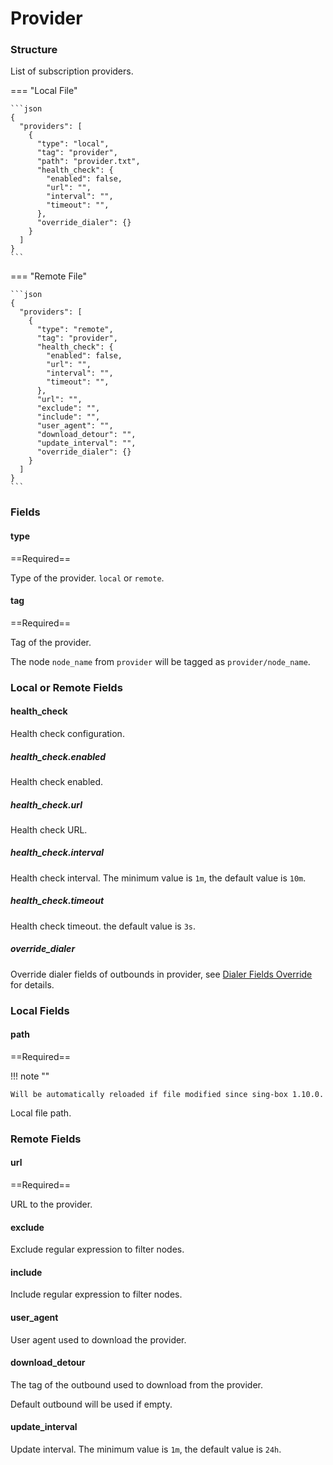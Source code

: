 # Provider

### Structure

List of subscription providers.

=== "Local File"

    ```json
    {
      "providers": [
        {
          "type": "local",
          "tag": "provider",
          "path": "provider.txt",
          "health_check": {
            "enabled": false,
            "url": "",
            "interval": "",
            "timeout": "",
          },
          "override_dialer": {}
        }
      ]
    }
    ```

=== "Remote File"

    ```json
    {
      "providers": [
        {
          "type": "remote",
          "tag": "provider",
          "health_check": {
            "enabled": false,
            "url": "",
            "interval": "",
            "timeout": "",
          },
          "url": "",
          "exclude": "",
          "include": "",
          "user_agent": "",
          "download_detour": "",
          "update_interval": "",
          "override_dialer": {}
        }
      ]
    }
    ```

### Fields

#### type

==Required==

Type of the provider. `local` or `remote`.

#### tag

==Required==

Tag of the provider.

The node `node_name` from `provider` will be tagged as `provider/node_name`.

### Local or Remote Fields

#### health_check

Health check configuration.

##### health_check.enabled

Health check enabled.

##### health_check.url

Health check URL.

##### health_check.interval

Health check interval. The minimum value is `1m`, the default value is `10m`.

##### health_check.timeout

Health check timeout. the default value is `3s`.

##### override_dialer

Override dialer fields of outbounds in provider, see [Dialer Fields Override](/configuration/provider/override_dialer/) for details.

### Local Fields

#### path

==Required==

!!! note ""

    Will be automatically reloaded if file modified since sing-box 1.10.0.

Local file path.

### Remote Fields

#### url

==Required==

URL to the provider.

#### exclude

Exclude regular expression to filter nodes.

#### include

Include regular expression to filter nodes.

#### user_agent

User agent used to download the provider.

#### download_detour

The tag of the outbound used to download from the provider.

Default outbound will be used if empty.

#### update_interval

Update interval. The minimum value is `1m`, the default value is `24h`.
